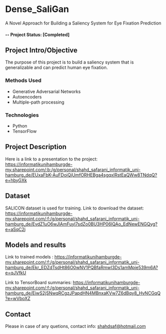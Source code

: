 # Dense_SaliGan
A Novel Approach for Building a Saliency System for Eye Fixation Prediction

#### -- Project Status: [Completed]

## Project Intro/Objective
The purpose of this project is to build a saliency system that is generalizable and can predict human eye fixation.

### Methods Used
* Generative Adversarial Networks 
* Autoencoders
* Multiple-path processing

### Technologies
* Python
* TensorFlow

## Project Description
Here is a link to a presentation to the project: https://informatikunihamburgde-my.sharepoint.com/:b:/g/personal/shahd_safarani_informatik_uni-hamburg_de/EUxaFbK-AuFDoiQjUmfORHEBga4sgqxlRstEaQWw8TNdqQ?e=hbyGXk  


## Dataset
SALICON dataset is used for training. 
Link to download the dataset: https://informatikunihamburgde-my.sharepoint.com/:f:/g/personal/shahd_safarani_informatik_uni-hamburg_de/EvdZ1uO6wJlAmFuyl7sdZo0BU3HP06lQAo_EdNewENGQyg?e=aSqC2j 


## Models and results
Link to trained models : https://informatikunihamburgde-my.sharepoint.com/:f:/g/personal/shahd_safarani_informatik_uni-hamburg_de/Ekr_EDZdTsdHt86O0wNV1PQBfaRmwI3Ds1amMpie539m6A?e=qJVfkU

Link to TensorBoard summaries: https://informatikunihamburgde-my.sharepoint.com/:f:/g/personal/shahd_safarani_informatik_uni-hamburg_de/EiwS2jSNwqRCgzJPapdHN4MBnxaKVw7Z6dBqy8_HvNCGqQ?e=wVboXZ 


## Contact
Please in case of any quetions, contact info: shahdsaf@hotmail.com
